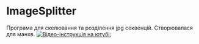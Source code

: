 # ImageSplitter
Програма для скелювання та розділення jpg секвенцій. Створювалася для манхв.
 [![Відео-інструкція на ютубі:](https://img.shields.io/badge/-Відео_на_ютубі-090909?style=for-the-badge&logo=YouTube)](https://github.com/Bigidan/LocalizationFileIntoUA/tree/main/LocFiles/TrickyTowers)<br/>

